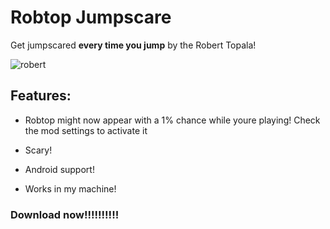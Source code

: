 # Robtop Jumpscare

Get jumpscared **every time you jump** by the Robert Topala!

![robert](resources/RobertTopala.png)

## Features:
- Robtop might now appear with a 1% chance while youre playing! Check the mod settings to activate it

- Scary!
- Android support!
- Works in my machine!

### Download now!!!!!!!!!!
